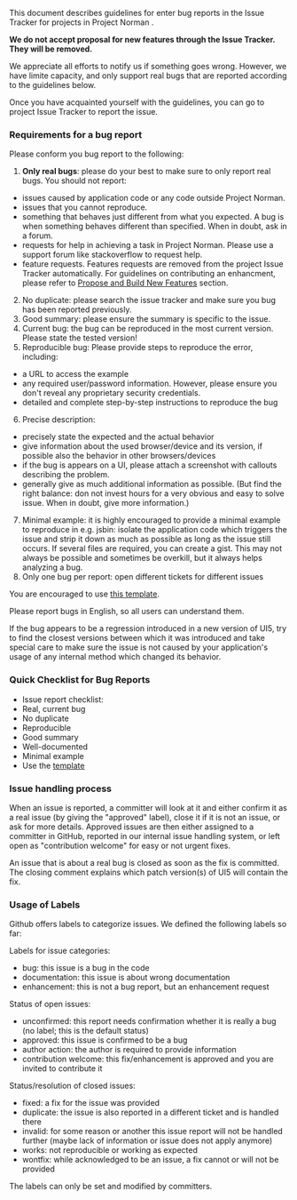 This document describes guidelines for enter bug reports in the Issue Tracker for projects in Project Norman .

<b>We do not accept proposal for new features through the Issue Tracker. They will be removed.</b>


We appreciate all efforts to notify us if something goes wrong. However, we have limite capacity, and only support real bugs that are reported according to the guidelines below.

Once you have acquainted yourself with the guidelines, you can go to project Issue Tracker to report the issue.


### Requirements for a bug report

Please conform you bug report to the following:
 1. **Only real bugs**: please do your best to make sure to only report real bugs. You should not report:
   * issues caused by application code or any code outside Project Norman.
   * issues that you cannot reproduce.
   * something that behaves just different from what you expected. A bug is when something behaves different than specified. When in doubt, ask in a forum.
   * requests for help in achieving a task in Project Norman. Please use a support forum like stackoverflow to request help.
   * feature requests. Features requests are removed from the project Issue Tracker automatically. For guidelines on contributing an enhancment, please refer to <a href="#Propose and Build New Features">    Propose and Build New Features</a> section.
 2. No duplicate: please search the issue tracker and make sure you bug has been reported previously.
 3. Good summary: please ensure the summary is specific to the issue.
 4. Current bug: the bug can be reproduced in the most current version. Please state the tested version!
 5. Reproducible bug: Please provide steps to reproduce the error, including:
   * a URL to access the example
   * any required user/password information. However, please ensure you don't reveal any proprietary security credentials.
   * detailed and complete step-by-step instructions to reproduce the bug
 6. Precise description:
   * precisely state the expected and the actual behavior
   * give information about the used browser/device and its version, if possible also the behavior in other browsers/devices
   * if the bug is appears on a UI, please attach a screenshot with callouts describing the problem.
   * generally give as much additional information as possible. (But find the right balance: don not invest hours for a very obvious and easy to solve issue. When in doubt, give more information.)
 7. Minimal example: it is highly encouraged to provide a minimal example to reproduce in e.g. jsbin: isolate the application code which triggers the issue and strip it down as much as possible as long as the issue still occurs. If several files are required, you can create a gist. This may not always be possible and sometimes be overkill, but it always helps analyzing a bug.
 8. Only one bug per report: open different tickets for different issues


You are encouraged to use [this template](https://github.wdf.sap.corp/Norman/Norman/blob/master/bug_report_template.md).

Please report bugs in English, so all users can understand them.

If the bug appears to be a regression introduced in a new version of UI5, try to find the closest versions between which it was introduced and take special care to make sure the issue is not caused by your application's usage of any internal method which changed its behavior.

 
### Quick Checklist for Bug Reports

 * Issue report checklist:
 * Real, current bug
 * No duplicate
 * Reproducible
 * Good summary
 * Well-documented
 * Minimal example
 * Use the [template](https://github.wdf.sap.corp/Norman/Norman/blob/master/bug_report_template.md)


### Issue handling process

When an issue is reported, a committer will look at it and either confirm it as a real issue (by giving the "approved" label), close it if it is not an issue, or ask for more details. Approved issues are then either assigned to a committer in GitHub, reported in our internal issue handling system, or left open as "contribution welcome" for easy or not urgent fixes.

An issue that is about a real bug is closed as soon as the fix is committed. The closing comment explains which patch version(s) of UI5 will contain the fix.


### Usage of Labels

Github offers labels to categorize issues. We defined the following labels so far:

Labels for issue categories:
 * bug: this issue is a bug in the code
 * documentation: this issue is about wrong documentation
 * enhancement: this is not a bug report, but an enhancement request

Status of open issues:
 * unconfirmed: this report needs confirmation whether it is really a bug (no label; this is the default status)
 * approved: this issue is confirmed to be a bug
 * author action: the author is required to provide information
 * contribution welcome: this fix/enhancement is approved and you are invited to contribute it

Status/resolution of closed issues:
 * fixed: a fix for the issue was provided
 * duplicate: the issue is also reported in a different ticket and is handled there
 * invalid: for some reason or another this issue report will not be handled further (maybe lack of information or issue does not apply anymore)
 * works: not reproducible or working as expected
 * wontfix: while acknowledged to be an issue, a fix cannot or will not be provided

The labels can only be set and modified by committers.
